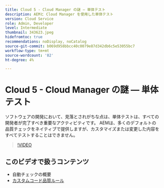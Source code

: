 ```yaml
---
title: Cloud 5 - Cloud Manager の謎 — 単体テスト
description: AEMと Cloud Manager を使用した単体テスト
version: Cloud Service
role: Admin, Developer
level: Intermediate
thumbnail: 343623.jpeg
hidefromtoc: true
recommendations: noDisplay, noCatalog
source-git-commit: b069d958bbcc40c0079e87d342db6c5e53055bc7
workflow-type: tm+mt
source-wordcount: '82'
ht-degree: 4%

---
```


# Cloud 5 - Cloud Manager の謎 — 単体テスト

ソフトウェアの開発において、見落とされがちな点は、単体テストは、すべての開発者が完了すべき重要なアクティビティです。 AEMは、多くのデフォルトの品質チェックをネイティブで提供しますが、カスタマイズまたは変更した内容をすべてテストすることはできません。

>[!VIDEO](https://video.tv.adobe.com/v/343623)

## このビデオで扱うコンテンツ

+ 自動チェックの概要
+ [カスタムコード品質ルール](https://experienceleague.adobe.com/docs/experience-manager-cloud-service/content/implementing/using-cloud-manager/test-results/custom-code-quality-rules.html)
